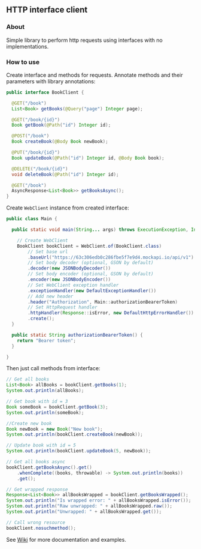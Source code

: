 ## HTTP interface client

### About

Simple library to perform http requests using interfaces with no implementations.

### How to use

Create interface and methods for requests.
Annotate methods and their parameters with library annotations:

```java
public interface BookClient {

  @GET("/book")
  List<Book> getBooks(@Query("page") Integer page);

  @GET("/book/{id}")
  Book getBook(@Path("id") Integer id);

  @POST("/book")
  Book createBook(@Body Book newBook);

  @PUT("/book/{id}")
  Book updateBook(@Path("id") Integer id, @Body Book book);

  @DELETE("/book/{id}")
  void deleteBook(@Path("id") Integer id);

  @GET("/book")
  AsyncResponse<List<Book>> getBooksAsync();
}
```

Create ``WebClient`` instance from created interface:

```java
public class Main {

  public static void main(String... args) throws ExecutionException, InterruptedException {

    // Create WebClient
    BookClient bookClient = WebClient.of(BookClient.class)
        // Set base url
        .baseUrl("https://63c306edb0c286fbe5f7e9d4.mockapi.io/api/v1")
        // Set body decoder (optional, GSON by default)
        .decoder(new JSONBodyDecoder())
        // Set body encoder (optional, GSON by default) 
        .encoder(new JSONBodyEncoder())
        // Set WebClient exception handler
        .exceptionHandler(new DefaultExceptionHandler())
        // Add new header
        .header("Authorization", Main::authorizationBearerToken)
        // Set HttpRequest handler
        .httpHandler(Response::isError, new DefaultHttpErrorHandler())
        .create();
  }

  public static String authorizationBearerToken() {
    return "Bearer token";
  }

}
```

Then just call methods from interface:

```java
// Get all books
List<Book> allBooks = bookClient.getBooks(1);
System.out.println(allBooks);

// Get book with id = 3
Book someBook = bookClient.getBook(3);
System.out.println(someBook);

//Create new book
Book newBook = new Book("New book");
System.out.println(bookClient.createBook(newBook));

// Update book with id = 5
System.out.println(bookClient.updateBook(5, newBook));

// Get all books async
bookClient.getBooksAsync().get()
    .whenComplete((books, throwable) -> System.out.println(books))
    .get();

// Get wrapped response
Response<List<Book>> allBooksWrapped = bookClient.getBooksWrapped();
System.out.println("Is wrapped error: " + allBooksWrapped.isError());
System.out.println("Raw unwrapped: " + allBooksWrapped.raw());
System.out.println("Unwrapped: " + allBooksWrapped.get());

// Call wrong resource
bookClient.nosuchmethod();
```

See [Wiki](https://github.com/CrissNamon/http-interface-client/wiki) for more documentation and examples.
